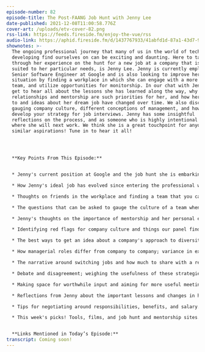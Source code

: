 ```yaml
---
episode-number: 82
episode-title: The Post-FAANG Job Hunt with Jenny Lee
date-published: 2021-12-08T11:00:58.776Z
cover-art: /uploads/etv-cover-82.png
rss-link: https://feeds.fireside.fm/enjoy-the-vue/rss
audio-link: https://aphid.fireside.fm/d/1437767933/41abfd1d-87a1-43d7-94d9-7fda3a5120e1/3cc274eb-97db-4d4c-b542-9742da7383a5.mp3
shownotes: >-
  The ongoing professional journey that many of us in the world of tech and
  developing find ourselves on can be exciting and daunting. Here to talk us
  through her experience on the hunt for a new job at a company that is more
  suited to her particular needs, is Jenny Lee. Jenny is currently employed as a
  Senior Software Engineer at Google and is also looking to improve her
  situation by finding a workplace in which she can engage with a more connected
  team, and utilize opportunities for monitorship. In our chat with Jenny, we
  get to hear all about the lessons she has learned along the way, why
  relationships and mentorship are such priorities for her, and how her approach
  to and ideas about her dream job have changed over time. We also discuss
  gauging company culture, different conceptions of management, and how to
  develop your strategy for job interviews. Jenny has some insightful
  reflections on the process, and as someone who is highly intentional about
  where she will next work. We think she is a great touchpoint for anyone with
  similar aspirations! Tune in to hear it all!




  **Key Points From This Episode:**


  * Jenny's current position at Google and the job hunt she is embarking on. 

  * How Jenny's ideal job has evolved since entering the professional world. 

  * Thoughts on friends in the workplace and finding a team that you can relate to. 

  * The questions that can be asked to gauge the culture of a team when applying.  

  * Jenny's thoughts on the importance of mentorship and her personal experience with it.  

  * Identifying red flags for company culture and things our panel finds worrying in interviews.  

  * The best ways to get an idea about a company's approach to diversity and inclusion.  

  * How managerial roles differ from company to company; variance in expectations and approach. 

  * The narrative around switching jobs and how much to share with a recruiter.   

  * Debate and disagreement; weighing the usefulness of these strategies for problem-solving. 

  * Making space for worthwhile input and aiming for more useful meetings.  

  * Reflections from Jenny about the important lessons and changes in her application philosophy. 

  * Tips for negotiating around responsibilities, benefits, and salary. 

  * This week's picks! Tools, films, and job hunt and mentorship sites.


  **Links Mentioned in Today’s Episode:**
transcript: Coming soon!
---
```

